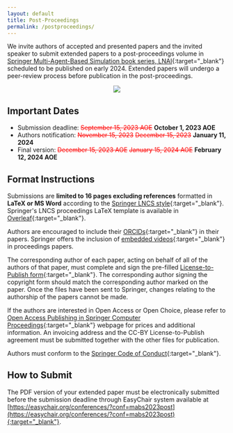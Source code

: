 ```yaml
---
layout: default
title: Post-Proceedings
permalink: /postproceedings/
---
```


We invite authors of accepted and presented papers and the invited speaker to submit extended papers to a post-proceedings volume in [Springer Multi-Agent-Based Simulation book series, LNAI](https://link.springer.com/conference/mabs){:target="_blank"} scheduled to be published on early 2024. Extended papers will undergo a peer-review process before publication in the post-proceedings.

<p align="center">
  <img src="../assets/img/lnai-logo.png" />
</p>

## Important Dates
* Submission deadline: <span style="color:red">~~September 15, 2023 AOE~~</span> **October 1, 2023 AOE**
* Authors notification: <span style="color:red">~~November 15, 2023~~</span> <span style="color:red">~~December 15, 2023~~</span> **January 11, 2024**
* Final version: <span style="color:red">~~December 15, 2023 AOE~~</span> <span style="color:red">~~January 15, 2024 AOE~~</span> **February 12, 2024 AOE**

## Format Instructions
Submissions are **limited to 16 pages excluding references** formatted in **LaTeX or MS Word** according to the [Springer LNCS style](https://www.springer.com/gp/computer-science/lncs/conference-proceedings-guidelines){:target="_blank"}. Springer's LNCS proceedings LaTeX template is available in [Overleaf](https://www.overleaf.com/latex/templates/springer-lecture-notes-in-computer-science/kzwwpvhwnvfj#.WsdHOy5uZpg){:target="_blank"}.

Authors are encouraged to include their [ORCIDs](https://goo.gl/hbsa4D){:target="_blank"} in their papers. Springer offers the inclusion of [embedded videos](http://www.springer.com/gp/computer-science/lncs/embedded-videos/15066970){:target="_blank"} in proceedings papers.

The corresponding author of each paper, acting on behalf of all of the authors of that paper, must complete and sign the pre-filled [License-to-Publish form](../assets/file/MABS2023-PostProceeding-Agreement.docx){:target="_blank"}. The corresponding author signing the copyright form should match the corresponding author marked on the paper. Once the files have been sent to Springer, changes relating to the authorship of the papers cannot be made.

If the authors are interested in Open Access or Open Choice, please refer to [Open Access Publishing in Springer Computer Proceedings](https://www.springer.com/gp/computer-science/lncs/open-access-publishing-in-computer-proceedings){:target="_blank"} webpage for prices and additional information. An invoicing address and the CC-BY License-to-Publish agreement must be submitted together with the other files for publication.

Authors must conform to the [Springer Code of Conduct](https://www.springernature.com/gp/authors/book-authors-code-of-conduct){:target="_blank"}.

## How to Submit
The PDF version of your extended paper must be electronically submitted before the submission deadline through EasyChair system available at [https://easychair.org/conferences/?conf=mabs2023post](https://easychair.org/conferences/?conf=mabs2023post){:target="_blank"}.

<!-- Additionally, a single compressed file (.zip, .tar.gz, or .tgz) must be sent to the Proceedings Chairs using the email [mabs2023post@easychair.org](mailto:mabs2023post@easychair.org){:target="_blank"} by the submission deadline containing:
* a signed Copyright Form (**PDF format**). The pre-filled template can be downloaded [here](../assets/file/MABS2023-PostProceeding-Agreement.docx){:target="_blank"} below.
* the source files of the final version of your paper (**LaTeX or MS Word format**) -->
